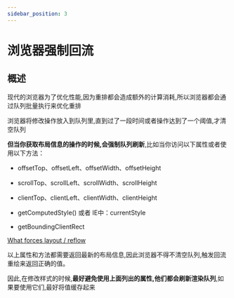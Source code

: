 ```yaml
---
sidebar_position: 3
---
```


# 浏览器强制回流

## 概述

现代的浏览器为了优化性能,因为重排都会造成额外的计算消耗,所以浏览器都会通过队列批量执行来优化重排

浏览器将修改操作放入到队列里,直到过了一段时间或者操作达到了一个阈值,才清空队列

**但当你获取布局信息的操作的时候,会强制队列刷新**,比如当你访问以下属性或者使用以下方法：

- offsetTop、offsetLeft、offsetWidth、offsetHeight

- scrollTop、scrollLeft、scrollWidth、scrollHeight

- clientTop、clientLeft、clientWidth、clientHeight

- getComputedStyle() 或者 IE中：currentStyle

- getBoundingClientRect

[What forces layout / reflow](https://gist.github.com/paulirish/5d52fb081b3570c81e3a)

以上属性和方法都需要返回最新的布局信息,因此浏览器不得不清空队列,触发回流重绘来返回正确的值。

因此,在修改样式的时候,**最好避免使用上面列出的属性,他们都会刷新渲染队列**,如果要使用它们,最好将值缓存起来
